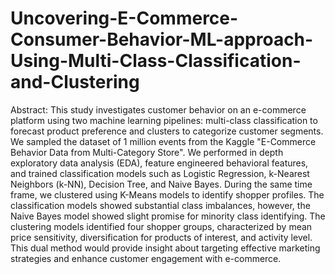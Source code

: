 # Uncovering-E-Commerce-Consumer-Behavior-ML-approach-Using-Multi-Class-Classification-and-Clustering
Abstract:
This study investigates customer behavior on an e-commerce platform using two machine learning pipelines: multi-class classification to forecast product preference and clusters to categorize customer segments. We sampled the dataset of 1 million events from the Kaggle "E-Commerce Behavior Data from Multi-Category Store". We performed in depth exploratory data analysis (EDA), feature engineered behavioral features, and trained classification models such as Logistic Regression, k-Nearest Neighbors (k-NN), Decision Tree, and Naive Bayes. During the same time frame, we clustered using K-Means models to identify shopper profiles. The classification models showed substantial class imbalances, however, the Naive Bayes model showed slight promise for minority class identifying. The clustering models identified four shopper groups, characterized by mean price sensitivity, diversification for products of interest, and activity level. This dual method would provide insight about targeting effective marketing strategies and enhance customer engagement with e-commerce.
